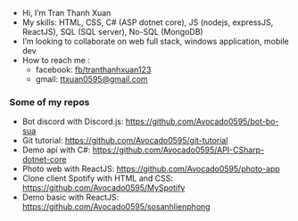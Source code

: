 - Hi, I’m Tran Thanh Xuan
- My skills:  HTML, CSS, C# (ASP dotnet core), JS (nodejs, expressJS, ReactJS), SQL (SQL server), No-SQL (MongoDB)
- I’m looking to collaborate on web full stack, windows application, mobile dev
- How to reach me :
  + facebook: [fb/tranthanhxuan123](https://www.facebook.com/tranthanhxuan123/)
  + gmail: ttxuan0595@gmail.com
### Some of my repos
+ Bot discord with Discord.js: https://github.com/Avocado0595/bot-bo-sua
+ Git tutorial: https://github.com/Avocado0595/git-tutorial
+ Demo api with C#: https://github.com/Avocado0595/API-CSharp-dotnet-core
+ Photo web with ReactJS: https://github.com/Avocado0595/photo-app
+ Clone client Spotify with HTML and CSS: https://github.com/Avocado0595/MySpotify
+ Demo basic with ReactJS: https://github.com/Avocado0595/sosanhlienphong
<!---
Avocado0595/Avocado0595 is a ✨ special ✨ repository because its `README.md` (this file) appears on your GitHub profile.
You can click the Preview link to take a look at your changes.
--->
